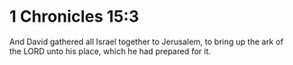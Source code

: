 # 1 Chronicles 15:3

And David gathered all Israel together to Jerusalem, to bring up the ark of the LORD unto his place, which he had prepared for it.